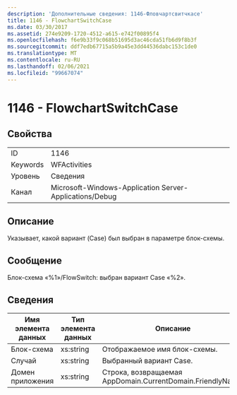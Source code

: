 ```yaml
---
description: 'Дополнительные сведения: 1146-Фловчартсвитчкасе'
title: 1146 - FlowchartSwitchCase
ms.date: 03/30/2017
ms.assetid: 274e9209-1720-4512-a615-e742f00895f4
ms.openlocfilehash: f6e9b33f9c068b51695d3ac46cda51fb6d9f8b3f
ms.sourcegitcommit: ddf7edb67715a5b9a45e3dd44536dabc153c1de0
ms.translationtype: MT
ms.contentlocale: ru-RU
ms.lasthandoff: 02/06/2021
ms.locfileid: "99667074"
---
```

# <a name="1146---flowchartswitchcase"></a>1146 - FlowchartSwitchCase

## <a name="properties"></a>Свойства  
  
|||  
|-|-|  
|ID|1146|  
|Keywords|WFActivities|  
|Уровень|Сведения|  
|Канал|Microsoft-Windows-Application Server-Applications/Debug|  
  
## <a name="description"></a>Описание  

 Указывает, какой вариант (Case) был выбран в параметре блок-схемы.  
  
## <a name="message"></a>Сообщение  

 Блок-схема «%1»/FlowSwitch: выбран вариант Case «%2».  
  
## <a name="details"></a>Сведения  
  
|Имя элемента данных|Тип элемента данных|Описание|  
|--------------------|--------------------|-----------------|  
|Блок-схема|xs:string|Отображаемое имя блок-схемы.|  
|Случай|xs:string|Выбранный вариант Case.|  
|Домен приложения|xs:string|Строка, возвращаемая AppDomain.CurrentDomain.FriendlyName.|
